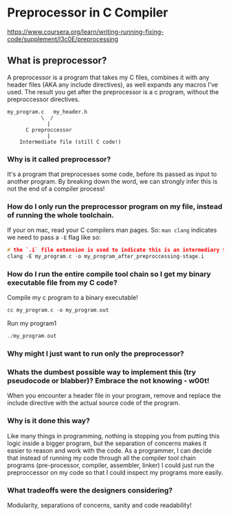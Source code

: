 # Preprocessor in C Compiler
https://www.coursera.org/learn/writing-running-fixing-code/supplement/l3c0E/preprocessing
## What is preprocessor?
A preprocessor is a program that takes my C files, 
combines it with any header files (AKA any include directives),
as well expands any macros I've used. The result you get after
the preprocessor is a c program, without the preproccessor directives.

```
my_program.c   my_header.h
           \  /
             |
      C preproccessor  
             |
    Intermediate file (still C code!)
```


### Why is it called preprocessor?
It's a program that preprocesses some code, before its passed as input to another program.
By breaking down the word, we can strongly infer this is not the end of a compiler process!



### How do I only run the preprocessor program on my file, instead of running the whole toolchain.
<!-- 
      Reminder of stages: ****preprocessor**** -> X -> Compiler -> X -> Assembler -> X -> Linker -> Binary Executable
 -->

If your on mac, read your C compilers man pages. So: `man clang` indicates we need to pass a `-E` flag like so:

```c
# the `.i` file extension is used to indicate this is an intermediary file outputted by the preprocessor.
clang -E my_program.c -o my_program_after_preproccessing-stage.i
```


###  How do I run the entire compile tool chain so I get my binary executable file from my C code?
<!-- NOTE: This is done on a mac using the built in clang compiler -->

Compile my c program to a binary executable!
```c
cc my_program.c -o my_program.out
```

Run my program1

```c
./my_program.out
```

### Why might I just want to run only the preprocessor?


### Whats the dumbest possible way to implement this (try pseudocode or blabber)? Embrace the not knowing - w00t!
When you encounter a header file in your program, remove and replace the include directive with the actual source code of the program.

### Why is it done this way?
Like many things in programming, nothing is stopping you from putting this logic inside a bigger program,
but the separation of concerns makes it easier to reason and work with the code. As a programmer, I can  decide
that instead of running my code through all the compiler tool chain programs (pre-processor, compiler, assembler, linker)
I could just run the preproccessor on my code so that I could inspect my programs more easily.


### What tradeoffs were the designers considering?
Modularity, separations of concerns, sanity and code readability!

